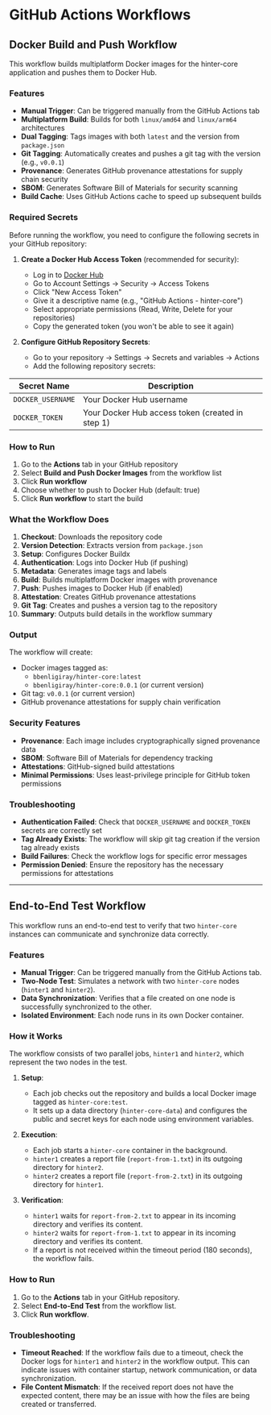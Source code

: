 # GitHub Actions Workflows

## Docker Build and Push Workflow

This workflow builds multiplatform Docker images for the hinter-core application and pushes them to Docker Hub.

### Features

- **Manual Trigger**: Can be triggered manually from the GitHub Actions tab
- **Multiplatform Build**: Builds for both `linux/amd64` and `linux/arm64` architectures
- **Dual Tagging**: Tags images with both `latest` and the version from `package.json`
- **Git Tagging**: Automatically creates and pushes a git tag with the version (e.g., `v0.0.1`)
- **Provenance**: Generates GitHub provenance attestations for supply chain security
- **SBOM**: Generates Software Bill of Materials for security scanning
- **Build Cache**: Uses GitHub Actions cache to speed up subsequent builds

### Required Secrets

Before running the workflow, you need to configure the following secrets in your GitHub repository:

1. **Create a Docker Hub Access Token** (recommended for security):
   - Log in to [Docker Hub](https://hub.docker.com/)
   - Go to Account Settings → Security → Access Tokens
   - Click "New Access Token"
   - Give it a descriptive name (e.g., "GitHub Actions - hinter-core")
   - Select appropriate permissions (Read, Write, Delete for your repositories)
   - Copy the generated token (you won't be able to see it again)

2. **Configure GitHub Repository Secrets**:
   - Go to your repository → Settings → Secrets and variables → Actions
   - Add the following repository secrets:

| Secret Name | Description |
|-------------|-------------|
| `DOCKER_USERNAME` | Your Docker Hub username |
| `DOCKER_TOKEN` | Your Docker Hub access token (created in step 1) |

### How to Run

1. Go to the **Actions** tab in your GitHub repository
2. Select **Build and Push Docker Images** from the workflow list
3. Click **Run workflow**
4. Choose whether to push to Docker Hub (default: true)
5. Click **Run workflow** to start the build

### What the Workflow Does

1. **Checkout**: Downloads the repository code
2. **Version Detection**: Extracts version from `package.json`
3. **Setup**: Configures Docker Buildx
4. **Authentication**: Logs into Docker Hub (if pushing)
5. **Metadata**: Generates image tags and labels
6. **Build**: Builds multiplatform Docker images with provenance
7. **Push**: Pushes images to Docker Hub (if enabled)
8. **Attestation**: Creates GitHub provenance attestations
9. **Git Tag**: Creates and pushes a version tag to the repository
10. **Summary**: Outputs build details in the workflow summary

### Output

The workflow will create:

- Docker images tagged as:
  - `bbenligiray/hinter-core:latest`
  - `bbenligiray/hinter-core:0.0.1` (or current version)
- Git tag: `v0.0.1` (or current version)
- GitHub provenance attestations for supply chain verification

### Security Features

- **Provenance**: Each image includes cryptographically signed provenance data
- **SBOM**: Software Bill of Materials for dependency tracking
- **Attestations**: GitHub-signed build attestations
- **Minimal Permissions**: Uses least-privilege principle for GitHub token permissions

### Troubleshooting

- **Authentication Failed**: Check that `DOCKER_USERNAME` and `DOCKER_TOKEN` secrets are correctly set
- **Tag Already Exists**: The workflow will skip git tag creation if the version tag already exists
- **Build Failures**: Check the workflow logs for specific error messages
- **Permission Denied**: Ensure the repository has the necessary permissions for attestations

---

## End-to-End Test Workflow

This workflow runs an end-to-end test to verify that two `hinter-core` instances can communicate and synchronize data correctly.

### Features

- **Manual Trigger**: Can be triggered manually from the GitHub Actions tab.
- **Two-Node Test**: Simulates a network with two `hinter-core` nodes (`hinter1` and `hinter2`).
- **Data Synchronization**: Verifies that a file created on one node is successfully synchronized to the other.
- **Isolated Environment**: Each node runs in its own Docker container.

### How it Works

The workflow consists of two parallel jobs, `hinter1` and `hinter2`, which represent the two nodes in the test.

1.  **Setup**:
    *   Each job checks out the repository and builds a local Docker image tagged as `hinter-core:test`.
    *   It sets up a data directory (`hinter-core-data`) and configures the public and secret keys for each node using environment variables.

2.  **Execution**:
    *   Each job starts a `hinter-core` container in the background.
    *   `hinter1` creates a report file (`report-from-1.txt`) in its outgoing directory for `hinter2`.
    *   `hinter2` creates a report file (`report-from-2.txt`) in its outgoing directory for `hinter1`.

3.  **Verification**:
    *   `hinter1` waits for `report-from-2.txt` to appear in its incoming directory and verifies its content.
    *   `hinter2` waits for `report-from-1.txt` to appear in its incoming directory and verifies its content.
    *   If a report is not received within the timeout period (180 seconds), the workflow fails.

### How to Run

1.  Go to the **Actions** tab in your GitHub repository.
2.  Select **End-to-End Test** from the workflow list.
3.  Click **Run workflow**.

### Troubleshooting

-   **Timeout Reached**: If the workflow fails due to a timeout, check the Docker logs for `hinter1` and `hinter2` in the workflow output. This can indicate issues with container startup, network communication, or data synchronization.
-   **File Content Mismatch**: If the received report does not have the expected content, there may be an issue with how the files are being created or transferred.
